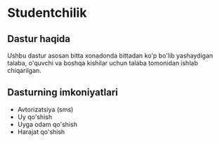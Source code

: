 # Studentchilik

## Dastur haqida

Ushbu dastur asosan bitta xonadonda bittadan ko'p bo'lib yashaydigan talaba, o'quvchi va boshqa kishilar uchun talaba tomonidan ishlab chiqarilgan.

## Dasturning imkoniyatlari

- Avtorizatsiya (sms)
- Uy qo'shish
- Uyga odam qo'shish
- Harajat qo'shish

